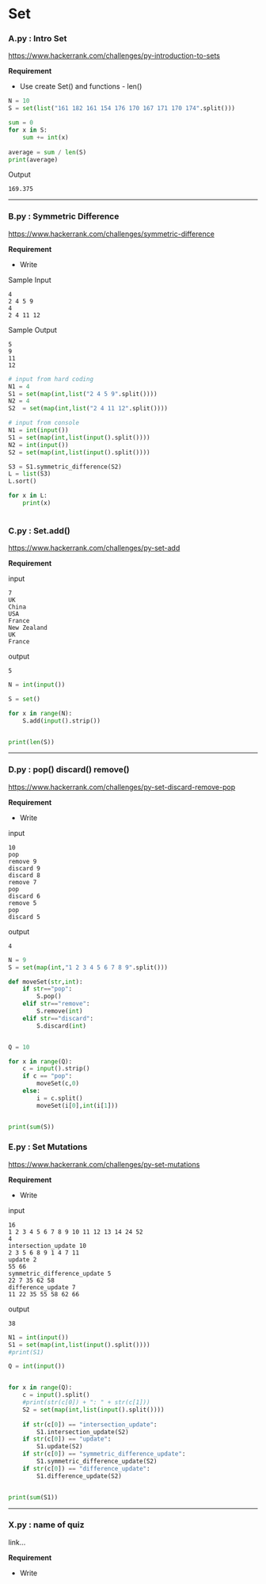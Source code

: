 # Set

### A.py : Intro Set

https://www.hackerrank.com/challenges/py-introduction-to-sets


__Requirement__

* Use create Set() and functions - len()


```python
N = 10
S = set(list("161 182 161 154 176 170 167 171 170 174".split()))

sum = 0
for x in S:
    sum += int(x)
    
average = sum / len(S)
print(average)    

```


Output
```
169.375
```
---
### B.py : Symmetric Difference

https://www.hackerrank.com/challenges/symmetric-difference

__Requirement__

* Write 


Sample Input
```
4
2 4 5 9
4
2 4 11 12
```
Sample Output
```
5
9
11
12
```

```python
# input from hard coding
N1 = 4
S1 = set(map(int,list("2 4 5 9".split())))
N2 = 4
S2  = set(map(int,list("2 4 11 12".split())))

# input from console
N1 = int(input())
S1 = set(map(int,list(input().split())))  
N2 = int(input())
S2 = set(map(int,list(input().split())))

S3 = S1.symmetric_difference(S2)
L = list(S3)
L.sort()

for x in L:
    print(x)
 
```
### C.py : Set.add()

https://www.hackerrank.com/challenges/py-set-add

__Requirement__



input
```
7
UK
China
USA
France
New Zealand
UK
France 
```

output
```
5
```


```python
N = int(input())

S = set()

for x in range(N):
    S.add(input().strip())


print(len(S))
```
---

### D.py : pop() discard() remove()

https://www.hackerrank.com/challenges/py-set-discard-remove-pop

__Requirement__

* Write 

input
```
10
pop
remove 9
discard 9
discard 8
remove 7
pop 
discard 6
remove 5
pop 
discard 5
```

output
```
4
```


```python
N = 9
S = set(map(int,"1 2 3 4 5 6 7 8 9".split()))

def moveSet(str,int):
    if str=="pop":
        S.pop()
    elif str=="remove":
        S.remove(int)
    elif str=="discard":
        S.discard(int)


Q = 10

for x in range(Q):
    c = input().strip()
    if c == "pop":
        moveSet(c,0)
    else:
        i = c.split()
        moveSet(i[0],int(i[1]))


print(sum(S))

```

### E.py : Set Mutations

https://www.hackerrank.com/challenges/py-set-mutations

__Requirement__

* Write 

input
```
16
1 2 3 4 5 6 7 8 9 10 11 12 13 14 24 52
4
intersection_update 10
2 3 5 6 8 9 1 4 7 11
update 2
55 66
symmetric_difference_update 5
22 7 35 62 58
difference_update 7
11 22 35 55 58 62 66
```

output
```
38
```

```python
N1 = int(input())
S1 = set(map(int,list(input().split())))  
#print(S1)

Q = int(input())


for x in range(Q):
    c = input().split()
    #print(str(c[0]) + ": " + str(c[1]))
    S2 = set(map(int,list(input().split())))
    
    if str(c[0]) == "intersection_update":
        S1.intersection_update(S2)
    if str(c[0]) == "update":
        S1.update(S2)
    if str(c[0]) == "symmetric_difference_update":
        S1.symmetric_difference_update(S2)
    if str(c[0]) == "difference_update":
        S1.difference_update(S2)


print(sum(S1))
```





---

### X.py : name of quiz

link...

__Requirement__

* Write 

```python

```
